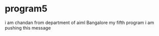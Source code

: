 # program5
i am chandan from department of aiml
Bangalore
my fifth program
i am pushing this message
